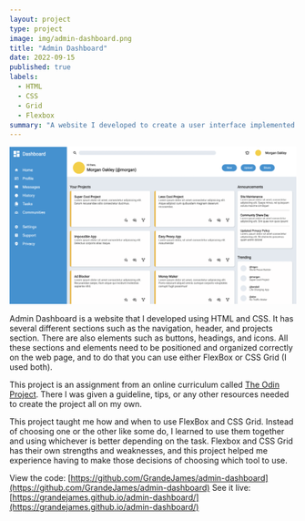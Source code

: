 ```yaml
---
layout: project
type: project
image: img/admin-dashboard.png
title: "Admin Dashboard"
date: 2022-09-15
published: true
labels:
  - HTML
  - CSS
  - Grid
  - Flexbox
summary: "A website I developed to create a user interface implemented using both FlexBox and CSS Grid."
---
```


<img class="img-fluid" src="../img/admin-dashboard-full.png">

Admin Dashboard is a website that I developed using HTML and CSS. It has several different sections such as the navigation, header, and projects section. There are also elements such as buttons, headings, and icons. All these sections and elements need to be positioned and organized correctly on the web page, and to do that you can use either FlexBox or CSS Grid (I used both).
 
This project is an assignment from an online curriculum called [The Odin Project](https://www.theodinproject.com/). There I was given a guideline, tips, or any other resources needed to create the project all on my own.

This project taught me how and when to use FlexBox and CSS Grid. Instead of choosing one or the other like some do, I learned to use them together and using whichever is better depending on the task. Flexbox and CSS Grid has their own strengths and weaknesses, and this project helped me experience having to make those decisions of choosing which tool to use.

View the code: [https://github.com/GrandeJames/admin-dashboard](https://github.com/GrandeJames/admin-dashboard)
See it live: [https://grandejames.github.io/admin-dashboard/](https://grandejames.github.io/admin-dashboard/)
